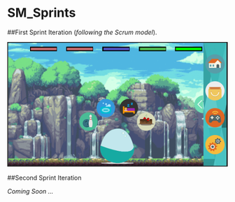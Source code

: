 # SM_Sprints

##First Sprint Iteration (_following the Scrum model_).

![alt tag](https://github.com/SquicklyMonsters/SM_Sprint1/blob/master/ProgressScreenshot/Progess2_Screenshot.png)

##Second Sprint Iteration

_Coming Soon ..._
